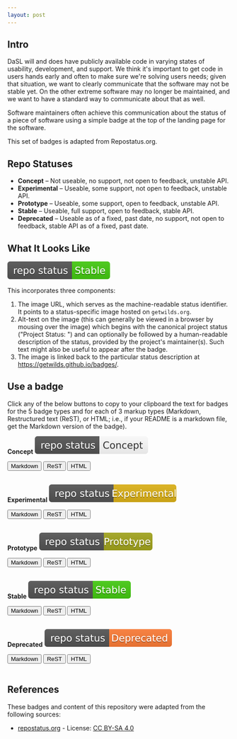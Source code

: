 ```yaml
---
layout: post
---
```


## Intro

DaSL will and does have publicly available code in varying states of usability, development, and support. We think it's important to get code in users hands early and often to make sure we're solving users needs; given that situation, we want to clearly communicate that the software may not be stable yet. On the other extreme software may no longer be maintained, and we want to have a standard way to communicate about that as well.

Software maintainers often achieve this communication about the status of a piece of software using a simple badge at the top of the landing page for the software.

This set of badges is adapted from Repostatus.org.

## Repo Statuses

* <a name="concept"></a>__Concept__ – Not useable, no support, not open to feedback, unstable API.
* <a name="experimental"></a>__Experimental__ – Useable, some support, not open to feedback, unstable API.
* <a name="prototype"></a>__Prototype__ – Useable, some support, open to feedback, unstable API.
* <a name="stable"></a>__Stable__ – Useable, full support, open to feedback, stable API.
* <a name="deprecated"></a>__Deprecated__ – Useable as of a fixed, past date, no support, not open to feedback, stable API as of a fixed, past date.

## What It Looks Like

[![Project Status: Stable – Useable, full support, open to feedback, stable API.](/badges/stable.svg)](https://getwilds.github.io/badges/#stable)

This incorporates three components:

1. The image URL, which serves as the machine-readable status identifier. It points to a status-specific image hosted on `getwilds.org`.
2. Alt-text on the image (this can generally be viewed in a browser by mousing over the image) which begins with the canonical project status ("Project Status: <status name>") and can optionally be followed by a human-readable description of the status, provided by the project's maintainer(s). Such text might also be useful to appear after the badge.
3. The image is linked back to the particular status description at <https://getwilds.github.io/badges/>.

## Use a badge

Click any of the below buttons to copy to your clipboard the text for badges for the 5 badge types and for each of 3 markup types (<a class="btn btn-sm btn-info" role="button">Markdown</a>, Restructured text (<a class="btn btn-sm btn-primary" role="button">ReST</a>), or <a class="btn btn-sm btn-secondary" role="button">HTML</a>; i.e., if your README is a markdown file, get the Markdown version of the badge). 

**Concept** [![Project Status: Concept – Not useable, no support, not open to feedback, unstable API.](/badges/concept.svg)](https://getwilds.github.io/badges/#concept)

<div class="btn-group btn-group-sm" role="group" aria-label="Basic mixed styles example">
  <button type="button" class="btn btn-info" onclick="copysample('concept','md')">Markdown</button>
  <button type="button" class="btn btn-primary" onclick="copysample('concept','rst')">ReST</button>
  <button type="button" class="btn btn-secondary" onclick="copysample('concept','html')">HTML</button>
</div>

<br>

**Experimental** [![Project Status: Experimental – Useable, some support, not open to feedback, unstable API.](/badges/experimental.svg)](https://getwilds.github.io/badges/#experimental)

<div class="btn-group btn-group-sm" role="group" aria-label="Basic mixed styles example">
  <button type="button" class="btn btn-info" onclick="copysample('experimental','md')">Markdown</button>
  <button type="button" class="btn btn-primary" onclick="copysample('experimental','rst')">ReST</button>
  <button type="button" class="btn btn-secondary" onclick="copysample('experimental','html')">HTML</button>
</div>

<br>

**Prototype** [![Project Status: Prototype – Useable, some support, open to feedback, unstable API.](/badges/prototype.svg)](https://getwilds.github.io/badges/#prototype)

<div class="btn-group btn-group-sm" role="group" aria-label="Basic mixed styles example">
  <button type="button" class="btn btn-info" onclick="copysample('prototype','md')">Markdown</button>
  <button type="button" class="btn btn-primary" onclick="copysample('prototype','rst')">ReST</button>
  <button type="button" class="btn btn-secondary" onclick="copysample('prototype','html')">HTML</button>
</div>

<br>

**Stable** [![Project Status: Stable – Useable, full support, open to feedback, stable API.](/badges/stable.svg)](https://getwilds.github.io/badges/#stable)

<div class="btn-group btn-group-sm" role="group" aria-label="Basic mixed styles example">
  <button type="button" class="btn btn-info" onclick="copysample('stable','md')">Markdown</button>
  <button type="button" class="btn btn-primary" onclick="copysample('stable','rst')">ReST</button>
  <button type="button" class="btn btn-secondary" onclick="copysample('stable','html')">HTML</button>
</div>

<br>

**Deprecated** [![Project Status: Deprecated – Useable as of a fixed, past date, no support, not open to feedback, stable API as of a fixed, past date.](/badges/deprecated.svg)](https://getwilds.github.io/badges/#deprecated)

<div class="btn-group btn-group-sm" role="group" aria-label="Basic mixed styles example">
  <button type="button" class="btn btn-info" onclick="copysample('deprecated','md')">Markdown</button>
  <button type="button" class="btn btn-primary" onclick="copysample('deprecated','rst')">ReST</button>
  <button type="button" class="btn btn-secondary" onclick="copysample('deprecated','html')">HTML</button>
</div>

<div id="samplewrapper" style="display: none;"><h5 id="sampletitle"></h5><div id="samplecode"></div></div>

<br>


## References

These badges and content of this repository were adapted from the following sources:

- [repostatus.org](https://www.repostatus.org/) - License: [CC BY-SA 4.0](https://creativecommons.org/licenses/by-sa/4.0/)
